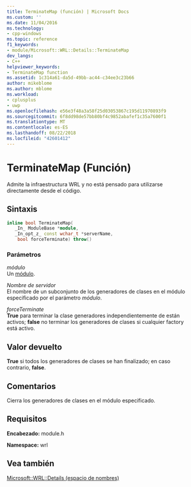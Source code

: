```yaml
---
title: TerminateMap (función) | Microsoft Docs
ms.custom: ''
ms.date: 11/04/2016
ms.technology:
- cpp-windows
ms.topic: reference
f1_keywords:
- module/Microsoft::WRL::Details::TerminateMap
dev_langs:
- C++
helpviewer_keywords:
- TerminateMap function
ms.assetid: 1c314a61-da5d-49bb-ac44-c34ee3c23b66
author: mikeblome
ms.author: mblome
ms.workload:
- cplusplus
- uwp
ms.openlocfilehash: e56e3f48a3a58f25d03053867c195d11970893f9
ms.sourcegitcommit: 6f8dd98de57bb80bf4c9852abafef1c35a7600f1
ms.translationtype: MT
ms.contentlocale: es-ES
ms.lasthandoff: 08/22/2018
ms.locfileid: "42601412"
---
```

# <a name="terminatemap-function"></a>TerminateMap (Función)

Admite la infraestructura WRL y no está pensado para utilizarse directamente desde el código.

## <a name="syntax"></a>Sintaxis

```cpp
inline bool TerminateMap(
   _In_ ModuleBase *module,
   _In_opt_z_ const wchar_t *serverName,
    bool forceTerminate) throw()  
```

### <a name="parameters"></a>Parámetros

*módulo*  
Un [módulo](../windows/module-class.md).

*Nombre de servidor*  
El nombre de un subconjunto de los generadores de clases en el módulo especificado por el parámetro *módulo*.

*forceTerminate*  
**True** para terminar la clase generadores independientemente de están activos; **false** no terminar los generadores de clases si cualquier factory está activo.

## <a name="return-value"></a>Valor devuelto

**True** si todos los generadores de clases se han finalizado; en caso contrario, **false**.

## <a name="remarks"></a>Comentarios

Cierra los generadores de clases en el módulo especificado.

## <a name="requirements"></a>Requisitos

**Encabezado:** module.h

**Namespace:** wrl

## <a name="see-also"></a>Vea también

[Microsoft::WRL::Details (espacio de nombres)](../windows/microsoft-wrl-details-namespace.md)